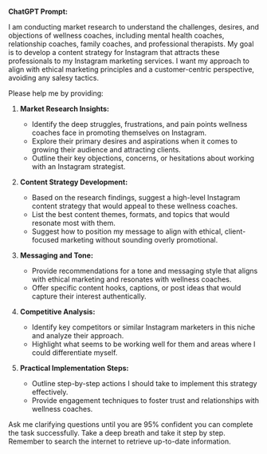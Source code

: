 **ChatGPT Prompt:**  

I am conducting market research to understand the challenges, desires, and objections of wellness coaches, including mental health coaches, relationship coaches, family coaches, and professional therapists. My goal is to develop a content strategy for Instagram that attracts these professionals to my Instagram marketing services. I want my approach to align with ethical marketing principles and a customer-centric perspective, avoiding any salesy tactics.  

Please help me by providing:  

1. **Market Research Insights:**  
   - Identify the deep struggles, frustrations, and pain points wellness coaches face in promoting themselves on Instagram.  
   - Explore their primary desires and aspirations when it comes to growing their audience and attracting clients.  
   - Outline their key objections, concerns, or hesitations about working with an Instagram strategist.  

2. **Content Strategy Development:**  
   - Based on the research findings, suggest a high-level Instagram content strategy that would appeal to these wellness coaches.  
   - List the best content themes, formats, and topics that would resonate most with them.  
   - Suggest how to position my message to align with ethical, client-focused marketing without sounding overly promotional.  

3. **Messaging and Tone:**  
   - Provide recommendations for a tone and messaging style that aligns with ethical marketing and resonates with wellness coaches.  
   - Offer specific content hooks, captions, or post ideas that would capture their interest authentically.  

4. **Competitive Analysis:**  
   - Identify key competitors or similar Instagram marketers in this niche and analyze their approach.  
   - Highlight what seems to be working well for them and areas where I could differentiate myself.  

5. **Practical Implementation Steps:**  
   - Outline step-by-step actions I should take to implement this strategy effectively.  
   - Provide engagement techniques to foster trust and relationships with wellness coaches.  

Ask me clarifying questions until you are 95% confident you can complete the task successfully. Take a deep breath and take it step by step. Remember to search the internet to retrieve up-to-date information.